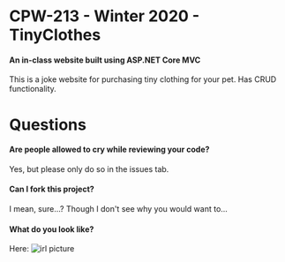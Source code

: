 # CPW-213 - Winter 2020 - TinyClothes
#### An in-class website built using ASP.NET Core MVC

This is a joke website for purchasing tiny clothing for your pet. Has CRUD functionality.

# Questions

#### Are people allowed to cry while reviewing your code?
Yes, but please only do so in the issues tab.

#### Can I fork this project?
I mean, sure...? Though I don't see why you would want to...

#### What do you look like?
Here:
![irl picture](https://i.ibb.co/qj4Jgrs/EHkz0-TRXUAMn19-F-1.jpg "it's legit just trust me dude")
